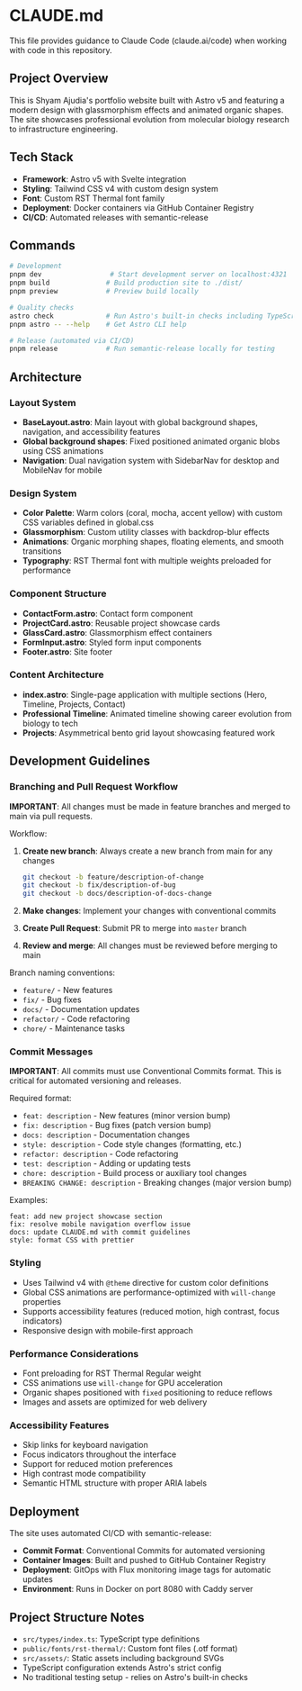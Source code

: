 # CLAUDE.md

This file provides guidance to Claude Code (claude.ai/code) when working with code in this repository.

## Project Overview

This is Shyam Ajudia's portfolio website built with Astro v5 and featuring a modern design with glassmorphism effects and animated organic shapes. The site showcases professional evolution from molecular biology research to infrastructure engineering.

## Tech Stack

- **Framework**: Astro v5 with Svelte integration
- **Styling**: Tailwind CSS v4 with custom design system
- **Font**: Custom RST Thermal font family
- **Deployment**: Docker containers via GitHub Container Registry
- **CI/CD**: Automated releases with semantic-release

## Commands

```bash
# Development
pnpm dev                 # Start development server on localhost:4321
pnpm build              # Build production site to ./dist/
pnpm preview            # Preview build locally

# Quality checks
astro check             # Run Astro's built-in checks including TypeScript
pnpm astro -- --help    # Get Astro CLI help

# Release (automated via CI/CD)
pnpm release            # Run semantic-release locally for testing
```

## Architecture

### Layout System

- **BaseLayout.astro**: Main layout with global background shapes, navigation, and accessibility features
- **Global background shapes**: Fixed positioned animated organic blobs using CSS animations
- **Navigation**: Dual navigation system with SidebarNav for desktop and MobileNav for mobile

### Design System

- **Color Palette**: Warm colors (coral, mocha, accent yellow) with custom CSS variables defined in global.css
- **Glassmorphism**: Custom utility classes with backdrop-blur effects
- **Animations**: Organic morphing shapes, floating elements, and smooth transitions
- **Typography**: RST Thermal font with multiple weights preloaded for performance

### Component Structure

- **ContactForm.astro**: Contact form component
- **ProjectCard.astro**: Reusable project showcase cards
- **GlassCard.astro**: Glassmorphism effect containers
- **FormInput.astro**: Styled form input components
- **Footer.astro**: Site footer

### Content Architecture

- **index.astro**: Single-page application with multiple sections (Hero, Timeline, Projects, Contact)
- **Professional Timeline**: Animated timeline showing career evolution from biology to tech
- **Projects**: Asymmetrical bento grid layout showcasing featured work

## Development Guidelines

### Branching and Pull Request Workflow

**IMPORTANT**: All changes must be made in feature branches and merged to main via pull requests.

Workflow:

1. **Create new branch**: Always create a new branch from main for any changes

   ```bash
   git checkout -b feature/description-of-change
   git checkout -b fix/description-of-bug
   git checkout -b docs/description-of-docs-change
   ```

2. **Make changes**: Implement your changes with conventional commits
3. **Create Pull Request**: Submit PR to merge into `master` branch
4. **Review and merge**: All changes must be reviewed before merging to main

Branch naming conventions:

- `feature/` - New features
- `fix/` - Bug fixes  
- `docs/` - Documentation updates
- `refactor/` - Code refactoring
- `chore/` - Maintenance tasks

### Commit Messages

**IMPORTANT**: All commits must use Conventional Commits format. This is critical for automated versioning and releases.

Required format:

- `feat: description` - New features (minor version bump)
- `fix: description` - Bug fixes (patch version bump)
- `docs: description` - Documentation changes
- `style: description` - Code style changes (formatting, etc.)
- `refactor: description` - Code refactoring
- `test: description` - Adding or updating tests
- `chore: description` - Build process or auxiliary tool changes
- `BREAKING CHANGE: description` - Breaking changes (major version bump)

Examples:

```
feat: add new project showcase section
fix: resolve mobile navigation overflow issue
docs: update CLAUDE.md with commit guidelines
style: format CSS with prettier
```

### Styling

- Uses Tailwind v4 with `@theme` directive for custom color definitions
- Global CSS animations are performance-optimized with `will-change` properties
- Supports accessibility features (reduced motion, high contrast, focus indicators)
- Responsive design with mobile-first approach

### Performance Considerations

- Font preloading for RST Thermal Regular weight
- CSS animations use `will-change` for GPU acceleration
- Organic shapes positioned with `fixed` positioning to reduce reflows
- Images and assets are optimized for web delivery

### Accessibility Features

- Skip links for keyboard navigation
- Focus indicators throughout the interface  
- Support for reduced motion preferences
- High contrast mode compatibility
- Semantic HTML structure with proper ARIA labels

## Deployment

The site uses automated CI/CD with semantic-release:

- **Commit Format**: Conventional Commits for automated versioning
- **Container Images**: Built and pushed to GitHub Container Registry
- **Deployment**: GitOps with Flux monitoring image tags for automatic updates
- **Environment**: Runs in Docker on port 8080 with Caddy server

## Project Structure Notes

- `src/types/index.ts`: TypeScript type definitions
- `public/fonts/rst-thermal/`: Custom font files (.otf format)
- `src/assets/`: Static assets including background SVGs
- TypeScript configuration extends Astro's strict config
- No traditional testing setup - relies on Astro's built-in checks

